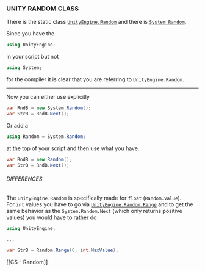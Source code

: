 ### UNITY RANDOM CLASS 

There is the static class [`UnityEngine.Random`](https://docs.unity3d.com/ScriptReference/Random.html) and there is [`System.Random`](https://learn.microsoft.com/dotnet/api/system.random).

Since you have the

```csharp
using UnityEngine;
```

in your script but not

```csharp
using System;
```

for the compiler it is clear that you are referring to `UnityEngine.Random`.

---

Now you can either use explicitly

```csharp
var RndB = new System.Random();
var StrB = RndB.Next();
```

Or add a

```csharp
using Random = System.Random;
```

at the top of your script and then use what you have.

```csharp
var RndB = new Random();
var StrB = RndB.Next();
```

###### DIFFERENCES

The `UnityEngine.Random` is specifically made for `float` (`Random.value`). For `int` values you have to go via [`UnityEngine.Random.Range`](https://docs.unity3d.com/ScriptReference/Random.Range.html) and to get the same behavior as the `System.Random.Next` (which only returns positive values) you would have to rather do

```csharp
using UnityEngine;

...

var StrB = Random.Range(0, int.MaxValue);
```

[[CS - Random]]

